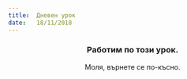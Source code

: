 ```yaml
---
title:  Дневен урок
date:   18/11/2018
---
```


### <center>Работим по този урок.</center>
<center>Моля, върнете се по-късно.</center>